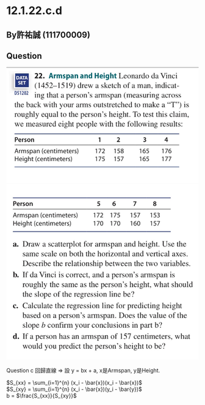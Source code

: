 # 12.1.22.c.d

## By許祐誠 (111700009)

## Question


![圖片1](https://github.com/HWTeng-Course/202402-Statistics/raw/main/Images/S__1194333_0.jpg)
![圖片2](https://github.com/HWTeng-Course/202402-Statistics/raw/main/Images/S__1194335_0.jpg)

Question c
回歸直線 =>
設 y = bx + a, x是Armspan, y是Height.

$S_{xx} = \sum_{i=1}^{n} (x_i - \bar{x})(x_i - \bar{x})$\
$S_{xy} = \sum_{i=1}^{n} (x_i - \bar{x})(y_i - \bar{y})$\
b = $\frac{S_{xx}}{S_{xy}}$







